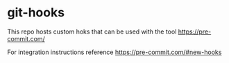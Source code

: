 # git-hooks

This repo hosts custom hoks that can be used with the tool https://pre-commit.com/

For integration instructions reference https://pre-commit.com/#new-hooks
